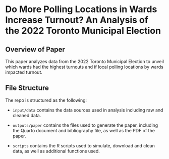# Do More Polling Locations in Wards Increase Turnout? An Analysis of the 2022 Toronto Municipal Election

## Overview of Paper
This paper analyzes data from the 2022 Toronto Municipal Election to unveil which wards had the highest turnouts and if local polling locations by wards impacted turnout.

## File Structure

The repo is structured as the following:

-   `input/data` contains the data sources used in analysis including raw and cleaned data.

-   `outputs/paper` contains the files used to generate the paper, including the Quarto document and bibliography file, as well as the PDF of the paper.

-   `scripts` contains the R scripts used to simulate, download and clean data, as well as additional functions used.